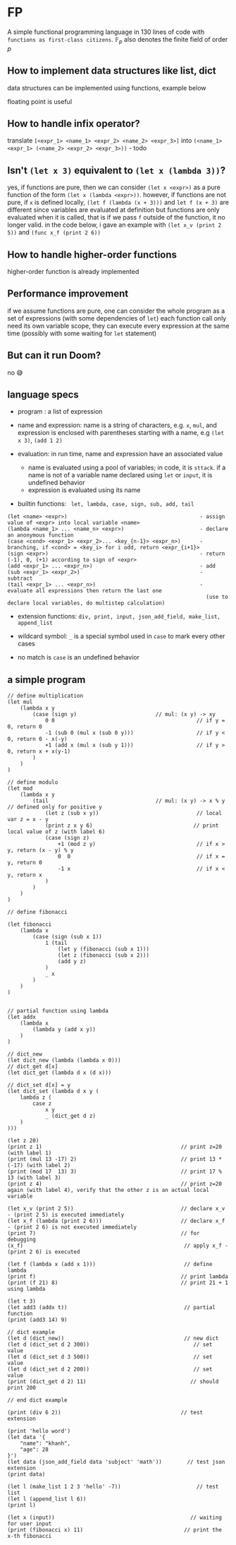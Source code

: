 # FP

A simple functional programming language in 130 lines of code with `functions as first-class citizens`. $\mathbb{F}_p$ also denotes the finite field of order $p$ 


## How to implement data structures like list, dict

data structures can be implemented using functions, example below

floating point is useful

## How to handle infix operator?

translate `[<expr_1> <name_1> <expr_2> <name_2> <expr_3>]` into `(<name_1> <expr_1> (<name_2> <expr_2> <expr_3>))` - todo 
## Isn't `(let x 3)` equivalent to `(let x (lambda 3))`?

yes, if functions are pure, then we can consider `(let x <expr>)` as a pure function of the form `(let x (lambda <expr>))`. 
however, if functions are not pure, if `x` is defined locally, `(let f (lambda (x + 3)))` and `let f (x + 3)` are different
since variables are evaluated at definition but functions are only evaluated when it is called,
that is if we pass `f` outside of the function, it no longer valid.
in the code below, i gave an example with `(let x_v (print 2 5))` and `(func x_f (print 2 6))`

## How to handle higher-order functions

higher-order function is already implemented

## Performance improvement

if we assume functions are pure, one can consider the whole program as a set of expressions (with some dependencies of `let`)
each function call only need its own variable scope, they can execute every expression at the same time (possibly with some waiting for `let` statement) 

## But can it run Doom?

no 😅

## language specs

- program : a list of expression
- name and expression: name is a string of characters, e.g. `x`, `mul`, and expression is enclosed with parentheses starting with a name, e.g `(let x 3)`, `(add 1 2)`
- evaluation: in run time, name and expression have an associated value
    - name is evaluated using a pool of variables; in code, it is `sttack`. if a name is not of a variable name declared using `let` or `input`, it is undefined behavior
    - expression is evaluated using its name

- builtin functions: ` let, lambda, case, sign, sub, add, tail`
```
(let <name> <expr>)                                          - assign value of <expr> into local variable <name>
(lambda <name_1> ... <name_n> <expr>)                        - declare an anonymous function
(case <cond> <expr_1> <expr_2>... <key_{n-1}> <expr_n>)      - branching, if <cond> = <key_i> for i odd, return <expr_{i+1}>
(sign <expr>)                                                - return (-1), 0, (+1) according to sign of <expr>
(add <expr_1> ... <expr_n>)                                  - add
(sub <expr_1> <expr_2>)                                      - subtract
(tail <expr_1> ... <expr_n>)                                 - evaluate all expressions then return the last one
                                                               (use to declare local variables, do multistep calculation)
```

- extension functions: `div, print, input, json_add_field, make_list, append_list`

- wildcard symbol: `_` is a special symbol used in `case` to mark every other cases
- no match is `case` is an undefined behavior

## a simple program

```
// define multiplication
(let mul
    (lambda x y
        (case (sign y)                         // mul: (x y) -> xy
            0 0                                             // if y = 0, return 0
            -1 (sub 0 (mul x (sub 0 y)))                    // if y < 0, return 0 - x(-y)
            +1 (add x (mul x (sub y 1)))                    // if y > 0, return x + x(y-1)
        )
    )
)

// define modulo
(let mod
    (lambda x y
        (tail                                  // mul: (x y) -> x % y // defined only for positive y
            (let z (sub x y))                               // local var z = x - y
            (print z x y 6)                                // print local value of z (with label 6)
            (case (sign z)
                +1 (mod z y)                                // if x > y, return (x - y) % y
                0  0                                        // if x = y, return 0
                -1 x                                        // if x < y, return x
            )
        )
    )
)

// define fibonacci

(let fibonacci
    (lambda x
        (case (sign (sub x 1))
            1 (tail
                (let y (fibonacci (sub x 1)))
                (let z (fibonacci (sub x 2)))
                (add y z)
            )
            _ x
        )
    )
)


// partial function using lambda
(let addx
    (lambda x
        (lambda y (add x y))
    )
)

// dict_new
(let dict_new (lambda (lambda x 0)))
// dict_get d[x]
(let dict_get (lambda d x (d x)))

// dict_set d[x] = y
(let dict_set (lambda d x y (
    lambda z (
        case z
            x y
            _ (dict_get d z)
    )
)))

(let z 20)
(print z 1)                                            // print z=20 (with label 1)
(print (mul 13 -17) 2)                                 // print 13 * (-17) (with label 2)
(print (mod 17  13) 3)                                 // print 17 % 13 (with label 3)
(print z 4)                                            // print z=20 again (with label 4), verify that the other z is an actual local variable

(let x_v (print 2 5))                                  // declare x_v - (print 2 5) is executed immediately
(let x_f (lambda (print 2 6)))                         // declare x_f - (print 2 6) is not executed immediately
(print 7)                                              // for debugging
(x_f)                                                   // apply x_f - (print 2 6) is executed

(let f (lambda x (add x 1)))                            // define lambda
(print f)                                              // print lambda
(print (f 21) 8)                                       // print 21 + 1 using lambda

(let t 3)
(let add3 (addx t))                                     // partial function
(print (add3 14) 9)

// dict example
(let d (dict_new))                                      // new dict
(let d (dict_set d 2 300))                                 // set value
(let d (dict_set d 3 500))                                 // set value
(let d (dict_set d 2 200))                                 // set value
(print (dict_get d 2) 11)                                 // should print 200

// end dict example

(print (div 6 2))                                      // test extension

(print 'hello word')
(let data '{
    "name": "khanh",
    "age": 28
}')
(let data (json_add_field data 'subject' 'math'))        // test json extension
(print data)

(let l (make_list 1 2 3 'hello' -7))                        // test list
(let l (append_list l 6))
(print l)

(let x (input))                                           // waiting for user input
(print (fibonacci x) 11)                                // print the x-th fibonacci


```
